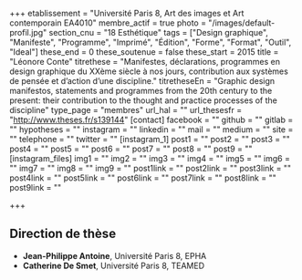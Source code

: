 +++
etablissement = "Université Paris 8, Art des images et Art contemporain EA4010"
membre_actif = true
photo = "/images/default-profil.jpg"
section_cnu = "18 Esthétique"
tags = ["Design graphique", "Manifeste", "Programme", "Imprimé", "Édition", "Forme", "Format", "Outil", "Ideal"]
these_end = 0
these_soutenue = false
these_start = 2015
title = "Léonore Conte"
titrethese = "Manifestes, déclarations, programmes  en design graphique du XXème siècle  à nos jours, contribution aux systèmes  de pensée et d’action d’une discipline."
titretheseEn = "Graphic design manifestos, statements  and programmes from the 20th century  to the present: their contribution to the  thought and practice processes of the discipline"
type_page = "membres"
url_hal = ""
url_thesesfr = "http://www.theses.fr/s139144"
[contact]
facebook = ""
github = ""
gitlab = ""
hypotheses = ""
instagram = ""
linkedin = ""
mail = ""
medium = ""
site = ""
telephone = ""
twitter = ""
[instagram_1]
post1 = ""
post2 = ""
post3 = ""
post4 = ""
post5 = ""
post6 = ""
post7 = ""
post8 = ""
post9 = ""
[instagram_files]
img1 = ""
img2 = ""
img3 = ""
img4 = ""
img5 = ""
img6 = ""
img7 = ""
img8 = ""
img9 = ""
post1link = ""
post2link = ""
post3link = ""
post4link = ""
post5link = ""
post6link = ""
post7link = ""
post8link = ""
post9link = ""

+++
<!-- Supprimer les parties non remplies (supprimer les blocks de lang s'il n'y a pas deux langues). Tu es libre d'ajouter ce que tu veux à cette partie -->

## Direction de thèse

* **Jean-Philippe Antoine**, Université Paris 8, EPHA
* **Catherine De Smet**, Université Paris 8, TEAMED